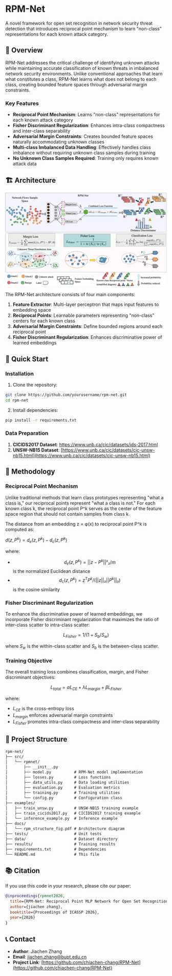 # RPM-Net
A novel framework for open set recognition in network security threat detection that introduces reciprocal point mechanism to learn "non-class" representations for each known attack category.
## 🎯 Overview

RPM-Net addresses the critical challenge of identifying unknown attacks while maintaining accurate classification of known threats in imbalanced network security environments. Unlike conventional approaches that learn what constitutes a class, RPM-Net learns what does not belong to each class, creating bounded feature spaces through adversarial margin constraints.
### Key Features

- **Reciprocal Point Mechanism**: Learns "non-class" representations for each known attack category
- **Fisher Discriminant Regularization**: Enhances intra-class compactness and inter-class separability
- **Adversarial Margin Constraints**: Creates bounded feature spaces naturally accommodating unknown classes
- **Multi-class Imbalanced Data Handling**: Effectively handles class imbalance without requiring unknown class samples during training
- **No Unknown Class Samples Required**: Training only requires known attack data

## 🏗️ Architecture

![RPM-Net Architecture](docs/rpm_structure_fig.png)

The RPM-Net architecture consists of four main components:

1. **Feature Extractor**: Multi-layer perceptron that maps input features to embedding space
2. **Reciprocal Points**: Learnable parameters representing "non-class" centers for each known class
3. **Adversarial Margin Constraints**: Define bounded regions around each reciprocal point
4. **Fisher Discriminant Regularization**: Enhances discriminative power of learned embeddings

## 🚀 Quick Start

### Installation

1. Clone the repository:
```bash
git clone https://github.com/yourusername/rpm-net.git
cd rpm-net
```

2. Install dependencies:
```bash
pip install -r requirements.txt
```
### Data Preparation

1. **CICIDS2017 Dataset**: [https://www.unb.ca/cic/datasets/ids-2017.html
](https://www.unb.ca/cic/datasets/ids-2017.html)
2. **UNSW-NB15 Dataset**: [https://www.unb.ca/cic/datasets/cic-unsw-nb15.html](https://www.unb.ca/cic/datasets/cic-unsw-nb15.html)

## 🔬 Methodology

### Reciprocal Point Mechanism

Unlike traditional methods that learn class prototypes representing "what a class is," our reciprocal points represent "what a class is not." For each known class k, the reciprocal point P^k serves as the center of the feature space region that should not contain samples from class k.

The distance from an embedding z = φ(x) to reciprocal point P^k is computed as:

$d(z, P^k) = d_e(z, P^k) - d_c(z, P^k)$


where:
- $$d_e(z, P^k) = ||z - P^k||²₂ / m$$ is the normalized Euclidean distance
- $$d_c(z, P^k) = z^T P^k / (||z||₂ ||P^k||₂)$$ is the cosine similarity

### Fisher Discriminant Regularization

To enhance the discriminative power of learned embeddings, we incorporate Fisher discriminant regularization that maximizes the ratio of inter-class scatter to intra-class scatter:

$$L_{Fisher} = 1 / (1 + S_b/S_w)$$

where $S_w$ is the within-class scatter and $S_b$ is the between-class scatter.
### Training Objective

The overall training loss combines classification, margin, and Fisher discriminant objectives:

$$L_{total} = α L_{CE} + λ L_{margin} + β L_{Fisher}$$

where:
- $L_{CE}$ is the cross-entropy loss
- $L_{margin}$ enforces adversarial margin constraints
- $L_{Fisher}$ promotes intra-class compactness and inter-class separability

## 📁 Project Structure

```
rpm-net/
├── src/
│   └── rpmnet/
│       ├── __init__.py
│       ├── model.py          # RPM-Net model implementation
│       ├── losses.py         # Loss functions
│       ├── data_utils.py     # Data loading utilities
│       ├── evaluation.py     # Evaluation metrics
│       ├── training.py       # Training utilities
│       └── config.py         # Configuration class
├── examples/
│   ├── train_unsw.py         # UNSW-NB15 training example
│   ├── train_cicids2017.py   # CICIDS2017 training example
│   └── inference_example.py  # Inference example
├── docs/
│   └── rpm_structure_fig.pdf # Architecture diagram
├── tests/                    # Unit tests
├── data/                     # Dataset directory
├── results/                  # Training results
├── requirements.txt          # Dependencies
└── README.md                 # This file
```
## 📚 Citation

If you use this code in your research, please cite our paper:

```bibtex
@inproceedings{rpmnet2026,
  title={RPM-Net: Reciprocal Point MLP Network for Open Set Recognition in Network Security Threat Detection},
  author={jiachen zhang},
  booktitle={Proceedings of ICASSP 2026},
  year={2026}
}
```
## 📞 Contact

- **Author**: Jiachen Zhang
- **Email**: jiachen.zhang@bupt.edu.cn
- **Project Link**: [https://github.com/chiachen-chang/RPM-Net](https://github.com/chiachen-chang/RPM-Net)
